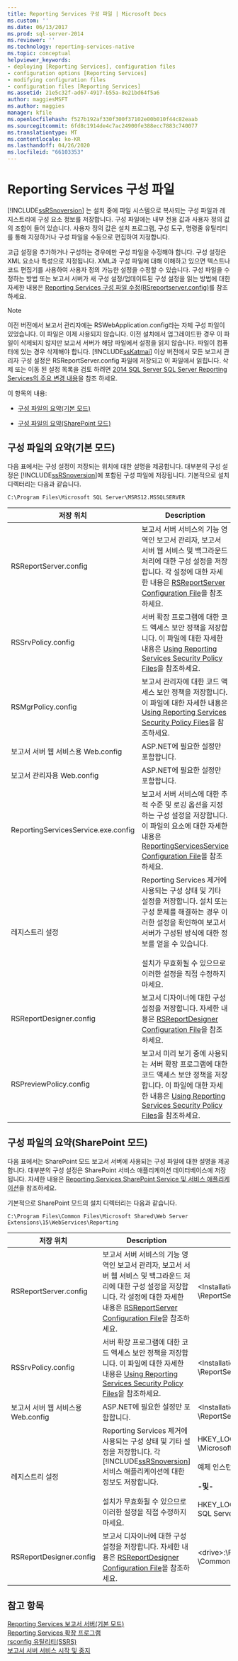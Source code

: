 ```yaml
---
title: Reporting Services 구성 파일 | Microsoft Docs
ms.custom: ''
ms.date: 06/13/2017
ms.prod: sql-server-2014
ms.reviewer: ''
ms.technology: reporting-services-native
ms.topic: conceptual
helpviewer_keywords:
- deploying [Reporting Services], configuration files
- configuration options [Reporting Services]
- modifying configuration files
- configuration files [Reporting Services]
ms.assetid: 21e5c32f-ad67-4917-b55a-8e21bd64f5a6
author: maggiesMSFT
ms.author: maggies
manager: kfile
ms.openlocfilehash: f527b192af330f300f37102e00b010f44c82eaab
ms.sourcegitcommit: 6fd8c1914de4c7ac24900fe388ecc7883c740077
ms.translationtype: MT
ms.contentlocale: ko-KR
ms.lasthandoff: 04/26/2020
ms.locfileid: "66103353"
---
```

# <a name="reporting-services-configuration-files"></a>Reporting Services 구성 파일
  [!INCLUDE[ssRSnoversion](../../includes/ssrsnoversion-md.md)] 는 설치 중에 파일 시스템으로 복사되는 구성 파일과 레지스트리에 구성 요소 정보를 저장합니다. 구성 파일에는 내부 전용 값과 사용자 정의 값의 조합이 들어 있습니다. 사용자 정의 값은 설치 프로그램, 구성 도구, 명령줄 유틸리티를 통해 지정하거나 구성 파일을 수동으로 편집하여 지정합니다.  
  
 고급 설정을 추가하거나 구성하는 경우에만 구성 파일을 수정해야 합니다. 구성 설정은 XML 요소나 특성으로 지정됩니다. XML과 구성 파일에 대해 이해하고 있으면 텍스트나 코드 편집기를 사용하여 사용자 정의 가능한 설정을 수정할 수 있습니다. 구성 파일을 수정하는 방법 또는 보고서 서버가 새 구성 설정/업데이트된 구성 설정을 읽는 방법에 대한 자세한 내용은 [Reporting Services 구성 파일 수정&#40;RSreportserver.config&#41;](modify-a-reporting-services-configuration-file-rsreportserver-config.md)를 참조하세요.  
  
> [!NOTE]  
>  이전 버전에서 보고서 관리자에는 RSWebApplication.config라는 자체 구성 파일이 있었습니다. 이 파일은 이제 사용되지 않습니다. 이전 설치에서 업그레이드한 경우 이 파일이 삭제되지 않지만 보고서 서버가 해당 파일에서 설정을 읽지 않습니다. 파일이 컴퓨터에 있는 경우 삭제해야 합니다. [!INCLUDE[ssKatmai](../../includes/sskatmai-md.md)] 이상 버전에서 모든 보고서 관리자 구성 설정은 RSReportServer.config 파일에 저장되고 이 파일에서 읽힙니다. 삭제 또는 이동 된 설정 목록을 검토 하려면 [2014 SQL Server SQL Server Reporting Services의 주요 변경 내용](../breaking-changes-in-sql-server-reporting-services-in-sql-server-2016.md)을 참조 하세요.  
  
 이 항목의 내용:  
  
-   [구성 파일의 요약(기본 모드)](#bkmk_config_file_Summary_native_mode)  
  
-   [구성 파일의 요약(SharePoint 모드)](#bkmk_config_file_Summary_sharepoint_mode)  
  
##  <a name="summary-of-configuration-files-native-mode"></a><a name="bkmk_config_file_Summary_native_mode"></a> 구성 파일의 요약(기본 모드)  
 다음 표에서는 구성 설정이 저장되는 위치에 대한 설명을 제공합니다. 대부분의 구성 설정은 [!INCLUDE[ssRSnoversion](../../includes/ssrsnoversion-md.md)]에 포함된 구성 파일에 저장됩니다. 기본적으로 설치 디렉터리는 다음과 같습니다.  
  
```  
C:\Program Files\Microsoft SQL Server\MSRS12.MSSQLSERVER  
```  
  
|저장 위치|Description|위치|  
|----------------|-----------------|--------------|  
|RSReportServer.config|보고서 서버 서비스의 기능 영역인 보고서 관리자, 보고서 서버 웹 서비스 및 백그라운드 처리에 대한 구성 설정을 저장합니다. 각 설정에 대한 자세한 내용은 [RSReportServer Configuration File](rsreportserver-config-configuration-file.md)을 참조하세요.|\<Installation directory> \Reporting Services \ReportServer|  
|RSSrvPolicy.config|서버 확장 프로그램에 대한 코드 액세스 보안 정책을 저장합니다. 이 파일에 대한 자세한 내용은 [Using Reporting Services Security Policy Files](../extensions/secure-development/using-reporting-services-security-policy-files.md)을 참조하세요.|\<Installation directory> \Reporting Services \ReportServer|  
|RSMgrPolicy.config|보고서 관리자에 대한 코드 액세스 보안 정책을 저장합니다. 이 파일에 대한 자세한 내용은 [Using Reporting Services Security Policy Files](../extensions/secure-development/using-reporting-services-security-policy-files.md)을 참조하세요.|\<Installation directory> \Reporting Services \ReportManager|  
|보고서 서버 웹 서비스용 Web.config|ASP.NET에 필요한 설정만 포함합니다.|\<Installation directory> \Reporting Services \ReportServer|  
|보고서 관리자용 Web.config|ASP.NET에 필요한 설정만 포함합니다.|\<Installation directory> \Reporting Services \ReportManager|  
|ReportingServicesService.exe.config|보고서 서버 서비스에 대한 추적 수준 및 로깅 옵션을 지정하는 구성 설정을 저장합니다. 이 파일의 요소에 대한 자세한 내용은 [ReportingServicesService Configuration File](reportingservicesservice-configuration-file.md)을 참조하세요.|\<Installation directory> \Reporting Services \ReportServer \Bin|  
|레지스트리 설정|Reporting Services 제거에 사용되는 구성 상태 및 기타 설정을 저장합니다. 설치 또는 구성 문제를 해결하는 경우 이러한 설정을 확인하여 보고서 서버가 구성된 방식에 대한 정보를 얻을 수 있습니다.<br /><br /> 설치가 무효화될 수 있으므로 이러한 설정을 직접 수정하지 마세요.|HKEY_LOCAL_MACHINE \SOFTWARE \Microsoft \Microsoft SQL Server \\<InstanceID\> \Setup<br /><br /> **-및-**<br /><br /> HKEY_LOCAL_MACHINE\SOFTWARE\Microsoft\Microsoft SQL Server\Services\ReportServer|  
|RSReportDesigner.config|보고서 디자이너에 대한 구성 설정을 저장합니다. 자세한 내용은 [RSReportDesigner Configuration File](rsreportdesigner-configuration-file.md)을 참조하세요.|\<drive>:\Program Files \Microsoft Visual Studio 10 \Common7 \IDE \PrivateAssemblies.|  
|RSPreviewPolicy.config|보고서 미리 보기 중에 사용되는 서버 확장 프로그램에 대한 코드 액세스 보안 정책을 저장합니다. 이 파일에 대한 자세한 내용은 [Using Reporting Services Security Policy Files](../extensions/secure-development/using-reporting-services-security-policy-files.md)을 참조하세요.|C:\Program Files\Microsoft Visual Studio 10.0\Common7\IDE\PrivateAssembliesr|  
  
##  <a name="summary-of-configuration-files-sharepoint-mode"></a><a name="bkmk_config_file_Summary_sharepoint_mode"></a> 구성 파일의 요약(SharePoint 모드)  
 다음 표에서는 SharePoint 모드 보고서 서버에 사용되는 구성 파일에 대한 설명을 제공합니다. 대부분의 구성 설정은 SharePoint 서비스 애플리케이션 데이터베이스에 저장됩니다. 자세한 내용은 [Reporting Services SharePoint Service 및 서비스 애플리케이션](../reporting-services-sharepoint-service-and-service-applications.md)을 참조하세요.  
  
 기본적으로 SharePoint 모드의 설치 디렉터리는 다음과 같습니다.  
  
```  
C:\Program Files\Common Files\Microsoft Shared\Web Server Extensions\15\WebServices\Reporting  
```  
  
|저장 위치|Description|위치|  
|----------------|-----------------|--------------|  
|RSReportServer.config|보고서 서버 서비스의 기능 영역인 보고서 관리자, 보고서 서버 웹 서비스 및 백그라운드 처리에 대한 구성 설정을 저장합니다. 각 설정에 대한 자세한 내용은 [RSReportServer Configuration File](rsreportserver-config-configuration-file.md)을 참조하세요.|\<Installation directory> \Reporting Services \ReportServer|  
|RSSrvPolicy.config|서버 확장 프로그램에 대한 코드 액세스 보안 정책을 저장합니다. 이 파일에 대한 자세한 내용은 [Using Reporting Services Security Policy Files](../extensions/secure-development/using-reporting-services-security-policy-files.md)을 참조하세요.|\<Installation directory> \Reporting Services \ReportServer|  
|보고서 서버 웹 서비스용 Web.config|ASP.NET에 필요한 설정만 포함합니다.|\<Installation directory> \Reporting Services \ReportServer|  
|레지스트리 설정|Reporting Services 제거에 사용되는 구성 상태 및 기타 설정을 저장합니다. 각 [!INCLUDE[ssRSnoversion](../../includes/ssrsnoversion-md.md)] 서비스 애플리케이션에 대한 정보도 저장합니다.<br /><br /> 설치가 무효화될 수 있으므로 이러한 설정을 직접 수정하지 마세요.|HKEY_LOCAL_MACHINE \SOFTWARE \Microsoft \Microsoft SQL Server \\<InstanceID\> \Setup<br /><br /> 예제 인스턴스 ID: MSSQL12.MSSQLSERVER<br /><br /> **-및-**<br /><br /> HKEY_LOCAL_MACHINE\SOFTWARE\Microsoft\Microsoft SQL Server\Reporting Services\Service Applications|  
|RSReportDesigner.config|보고서 디자이너에 대한 구성 설정을 저장합니다. 자세한 내용은 [RSReportDesigner Configuration File](rsreportdesigner-configuration-file.md)을 참조하세요.|\<drive>:\Program Files \Microsoft Visual Studio 10 \Common7 \IDE \PrivateAssemblies.|  
  
## <a name="see-also"></a>참고 항목  
 [Reporting Services 보고서 서버&#40;기본 모드&#41;](reporting-services-report-server-native-mode.md)   
 [Reporting Services 확장 프로그램](../extensions/reporting-services-extensions.md)   
 [rsconfig 유틸리티&#40;SSRS&#41;](../tools/rsconfig-utility-ssrs.md)   
 [보고서 서버 서비스 시작 및 중지](start-and-stop-the-report-server-service.md)  
  
  
